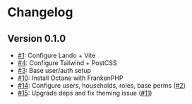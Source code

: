 # Changelog

## Version 0.1.0

- [#1][is_1]: Configure Lando + Vite
- [#4][is_4]: Configure Tailwind + PostCSS
- [#3][is_3]: Base user/auth setup
- [#10][pr_10]: Install Octane with FrankenPHP
- [#14][pr_14]: Configure users, households, roles, base perms ([#2][is_2])
- [#15][pr_15]: Upgrade deps and fix theming issue ([#11][is_11])

[is_1]: https://github.com/JSn1nj4/return-that/issues/1
[is_4]: https://github.com/JSn1nj4/return-that/issues/4
[is_3]: https://github.com/JSn1nj4/return-that/issues/3
[pr_10]: https://github.com/JSn1nj4/return-that/pull/10
[is_2]: https://github.com/JSn1nj4/return-that/issues/2
[pr_14]: https://github.com/JSn1nj4/return-that/pull/14
[is_11]: https://github.com/JSn1nj4/return-that/issues/11
[pr_15]: https://github.com/JSn1nj4/return-that/pull/15
